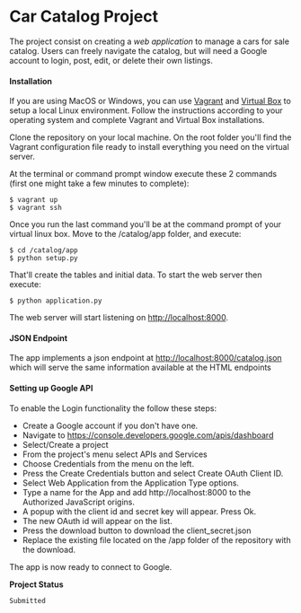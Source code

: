 # Car Catalog Project

The project consist on creating a _web application_ to manage a cars for sale catalog. Users can freely navigate the catalog, but will need a Google account to login, post, edit, or delete their own listings. 

#### Installation

If you are using MacOS or Windows, you can use <a href="https://www.vagrantup.com/downloads.html">Vagrant</a>
and <a href="https://www.virtualbox.org/">Virtual Box</a> to setup a local Linux environment.
Follow the instructions according to your operating system and complete Vagrant and Virtual Box installations.

Clone the repository on your local machine. On the root folder you'll find the Vagrant configuration file ready to install everything you need on the virtual server. 
    
At the terminal or command prompt window execute these 2 commands (first one might take a few minutes to complete):
 ```
$ vagrant up
$ vagrant ssh
```
Once you run the last command you'll be at the command prompt of your virtual linux box.
Move to the /catalog/app folder, and execute:
```
$ cd /catalog/app
$ python setup.py
```
That'll create the tables and initial data. To start the web server then execute:
```
$ python application.py
```
The web server will start listening on <a href="http://localhost:8000">http://localhost:8000</a>.

#### JSON Endpoint
The app implements a json endpoint at <a href="http://localhost:8000/catalog.json">http://localhost:8000/catalog.json</a> which will serve the same information available at the HTML endpoints 

#### Setting up Google API  

To enable the Login functionality the follow these steps:

* Create a Google account if you don't have one.
* Navigate to <a href="https://console.developers.google.com/apis/dashboard">https://console.developers.google.com/apis/dashboard</a>
* Select/Create a project
* From the project's menu select APIs and Services
* Choose Credentials from the menu on the left.
* Press the Create Credentials button and select Create OAuth Client ID.
* Select Web Application from the Application Type options.
* Type a name for the App and add http://localhost:8000 to the Authorized JavaScript origins.  
* A popup with the client id and secret key will appear. Press Ok.
* The new OAuth id will appear on the list.
* Press the download button to download the client_secret.json
* Replace the existing file located on the /app folder of the repository with the download.

The app is now ready to connect to Google.


**Project Status**
```
Submitted
```
